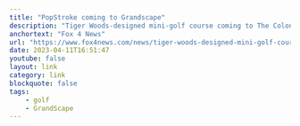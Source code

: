 ```yaml
---
title: "PopStroke coming to Grandscape"
description: "Tiger Woods-designed mini-golf course coming to The Colony's GrandScape."
anchortext: "Fox 4 News"
url: "https://www.fox4news.com/news/tiger-woods-designed-mini-golf-course-coming-to-the-colony"
date: 2023-04-11T16:51:47
youtube: false
layout: link
category: link
blockquote: false
tags:
    - golf
    - GrandScape
---
```

